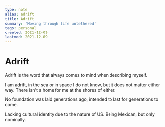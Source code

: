 ```yaml
---
type: note
alias: adrift
title: Adrift
summary: 'Moving through life untethered'
tags: personal
created: 2021-12-09
lastmod: 2021-12-09
---
```


# Adrift

Adrift is the word that always comes to mind when describing myself.

I am adrift, in the sea or in space I do not know, but it does not matter either way. There isn't a home for me at the shores of either.

No foundation was laid generations ago, intended to last for generations to come.

Lacking cultural identity due to the nature of US. Being Mexican, but only nominally.
